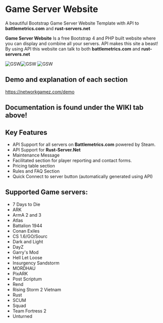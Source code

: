 # Game Server Website
A beautiful Bootstrap Game Server Website Template with API to **battlemetrics.com** and **rust-servers.net**

**Game Server Website** Is a free Bootstrap 4 and PHP built website where you can display and combine all your servers. API makes this site a beast! By using API this website can talk to both **battlemetrics.com** and **rust-servers.net**

![GSW](https://networkgamez.com/media/github/GSW-Header-ServerList.png "GSW Screenshot #1")![GSW](https://networkgamez.com/media/github/GSW-Cards-PricingTable.png "GSW Screenshot #2") ![GSW](https://networkgamez.com/media/github/GSW-RULES-FAQ.png "GSW Screenshot #2")

## Demo and explanation of each section
https://networkgamez.com/demo

## Documentation is found under the WIKI tab above!

## Key Features
* API Support for all servers on **Battlemetrics.com** powered by Steam.
* API Support for **Rust-Server.Net**
* Maintenance Message
* Facilitated section for player reporting and contact forms.
* Pricing table section
* Rules and FAQ Section
* Quick Connect to server button (automatically generated using API)

## Supported Game servers:
* 7 Days to Die
* ARK
* ArmA 2 and 3
* Atlas
* Battalion 1944
* Conan Exiles
* CS 1.6/GO/Sourc 
* Dark and Light
* DayZ
* Garry's Mod 
* Hell Let Loose
* Insurgency Sandstorm
* MORDHAU
* PixARK
* Post Scriptum 
* Rend
* Rising Storm 2 Vietnam
* Rust
* SCUM
* Squad
* Team Fortress 2
* Unturned
